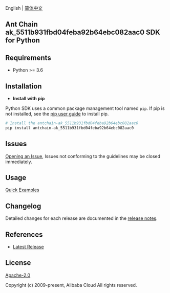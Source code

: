 English | [简体中文](README-CN.md)

## Ant Chain ak_5511b931fbd04feba92b64ebc082aac0 SDK for Python

## Requirements

- Python >= 3.6

## Installation

- **Install with pip**

Python SDK uses a common package management tool named `pip`. If pip is not installed, see the [pip user guide](https://pip.pypa.io/en/stable/installing/ "pip User Guide") to install pip.

```bash
# Install the antchain-ak_5511b931fbd04feba92b64ebc082aac0
pip install antchain-ak_5511b931fbd04feba92b64ebc082aac0
```

## Issues

[Opening an Issue](https://github.com/alipay/antchain-openapi-prod-sdk/issues/new), Issues not conforming to the guidelines may be closed immediately.

## Usage

[Quick Examples](https://github.com/alipay/antchain-openapi-prod-sdk)

## Changelog

Detailed changes for each release are documented in the [release notes](./ChangeLog.md).

## References

- [Latest Release](https://github.com/alipay/antchain-openapi-prod-sdk/tree/master/python)

## License

[Apache-2.0](http://www.apache.org/licenses/LICENSE-2.0)

Copyright (c) 2009-present, Alibaba Cloud All rights reserved.
